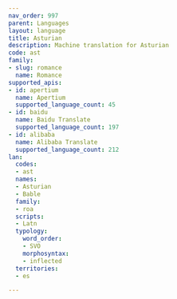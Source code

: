 ```yaml
---
nav_order: 997
parent: Languages
layout: language
title: Asturian
description: Machine translation for Asturian
code: ast
family:
- slug: romance
  name: Romance
supported_apis:
- id: apertium
  name: Apertium
  supported_language_count: 45
- id: baidu
  name: Baidu Translate
  supported_language_count: 197
- id: alibaba
  name: Alibaba Translate
  supported_language_count: 212
lan:
  codes:
  - ast
  names:
  - Asturian
  - Bable
  family:
  - roa
  scripts:
  - Latn
  typology:
    word_order:
    - SVO
    morphosyntax:
    - inflected
  territories:
  - es

---
```


